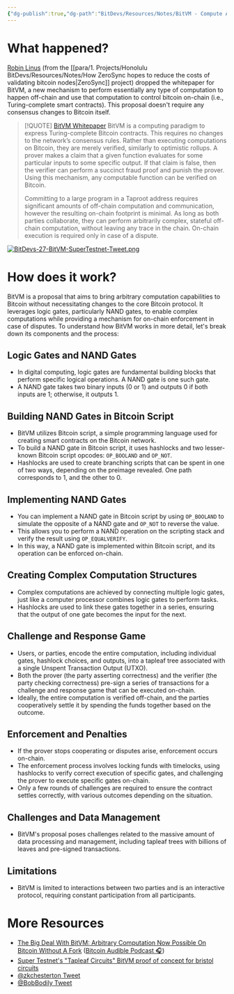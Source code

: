 ```yaml
---
{"dg-publish":true,"dg-path":"BitDevs/Resources/Notes/BitVM - Compute Anything on Bitcoin.md","permalink":"/bit-devs/resources/notes/bit-vm-compute-anything-on-bitcoin/","title":"BitVM - Compute Anything on Bitcoin","tags":["bitdevs","bitcoin","socratic-27","multisig","keys"],"noteIcon":"3","created":"2023-10-11T19:36:25.638-10:00","updated":"2023-10-11T22:28:03.182-10:00"}
---
```





# What happened?

[Robin Linus](https://twitter.com/robin_linus) (from the [[para/1. Projects/Honolulu BitDevs/Resources/Notes/How ZeroSync hopes to reduce the costs of validating bitcoin nodes\|ZeroSync]] project) dropped the whitepaper for BitVM, a new mechanism to perform essentially any type of computation to happen off-chain and use that computation to control bitcoin on-chain (i.e., Turing-complete smart contracts). This proposal doesn't require any consensus changes to Bitcoin itself.

> [!QUOTE] [BitVM Whitepaper](https://bitvm.org/bitvm.pdf)
> BitVM is a computing paradigm to express Turing-complete Bitcoin contracts. This requires no changes to the network’s consensus rules. Rather than executing computations on Bitcoin, they are merely verified, similarly to optimistic rollups. A prover makes a claim that a given function evaluates for some particular inputs to some specific output. If that claim is false, then the verifier can perform a succinct fraud proof and punish the prover. Using this mechanism, any computable function can be verified on Bitcoin.
> 
> Committing to a large program in a Taproot address requires significant amounts of off-chain computation and communication, however the resulting on-chain footprint is minimal. As long as both parties collaborate, they can perform arbitrarily complex, stateful off-chain computation, without leaving any trace in the chain. On-chain execution is required only in case of a dispute.

[![BitDevs-27-BitVM-SuperTestnet-Tweet.png](/img/user/para/artifacts/BitDevs-27-BitVM-SuperTestnet-Tweet.png)](https://x.com/super_testnet/status/1711395898368856488?s=20)

# How does it work?

BitVM is a proposal that aims to bring arbitrary computation capabilities to Bitcoin without necessitating changes to the core Bitcoin protocol. It leverages logic gates, particularly NAND gates, to enable complex computations while providing a mechanism for on-chain enforcement in case of disputes. To understand how BitVM works in more detail, let's break down its components and the process:

## Logic Gates and NAND Gates
   - In digital computing, logic gates are fundamental building blocks that perform specific logical operations. A NAND gate is one such gate.
   - A NAND gate takes two binary inputs (0 or 1) and outputs 0 if both inputs are 1; otherwise, it outputs 1.

## Building NAND Gates in Bitcoin Script
   - BitVM utilizes Bitcoin script, a simple programming language used for creating smart contracts on the Bitcoin network.
   - To build a NAND gate in Bitcoin script, it uses hashlocks and two lesser-known Bitcoin script opcodes: `OP_BOOLAND` and `OP_NOT`.
   - Hashlocks are used to create branching scripts that can be spent in one of two ways, depending on the preimage revealed. One path corresponds to 1, and the other to 0.

## Implementing NAND Gates
   - You can implement a NAND gate in Bitcoin script by using `OP_BOOLAND` to simulate the opposite of a NAND gate and `OP_NOT` to reverse the value.
   - This allows you to perform a NAND operation on the scripting stack and verify the result using `OP_EQUALVERIFY`.
   - In this way, a NAND gate is implemented within Bitcoin script, and its operation can be enforced on-chain.

## Creating Complex Computation Structures
   - Complex computations are achieved by connecting multiple logic gates, just like a computer processor combines logic gates to perform tasks.
   - Hashlocks are used to link these gates together in a series, ensuring that the output of one gate becomes the input for the next.

## Challenge and Response Game
   - Users, or parties, encode the entire computation, including individual gates, hashlock choices, and outputs, into a tapleaf tree associated with a single Unspent Transaction Output (UTXO).
   - Both the prover (the party asserting correctness) and the verifier (the party checking correctness) pre-sign a series of transactions for a challenge and response game that can be executed on-chain.
   - Ideally, the entire computation is verified off-chain, and the parties cooperatively settle it by spending the funds together based on the outcome.

## Enforcement and Penalties
   - If the prover stops cooperating or disputes arise, enforcement occurs on-chain.
   - The enforcement process involves locking funds with timelocks, using hashlocks to verify correct execution of specific gates, and challenging the prover to execute specific gates on-chain.
   - Only a few rounds of challenges are required to ensure the contract settles correctly, with various outcomes depending on the situation.

## Challenges and Data Management
   - BitVM's proposal poses challenges related to the massive amount of data processing and management, including tapleaf trees with billions of leaves and pre-signed transactions.

## Limitations
   - BitVM is limited to interactions between two parties and is an interactive protocol, requiring constant participation from all participants.

# More Resources

- [The Big Deal With BitVM: Arbitrary Computation Now Possible On Bitcoin Without A Fork](https://bitcoinmagazine.com/technical/the-big-deal-with-bitvm-arbitrary-computation-now-possible-on-bitcoin-without-a-fork) ([Bitcoin Audible Podcast 🎧](https://fountain.fm/episode/oLduobB1mIVFTA1wS65s))
- [Super Testnet's "Tapleaf Circuits" BitVM proof of concept for bristol circuits](https://github.com/supertestnet/tapleaf-circuits)
- [@zkchesterton Tweet](https://x.com/zkchesterton/status/1711421528300982414?s=20)
- [@BobBodily Tweet](https://x.com/BobBodily/status/1711581484254192013?s=20)